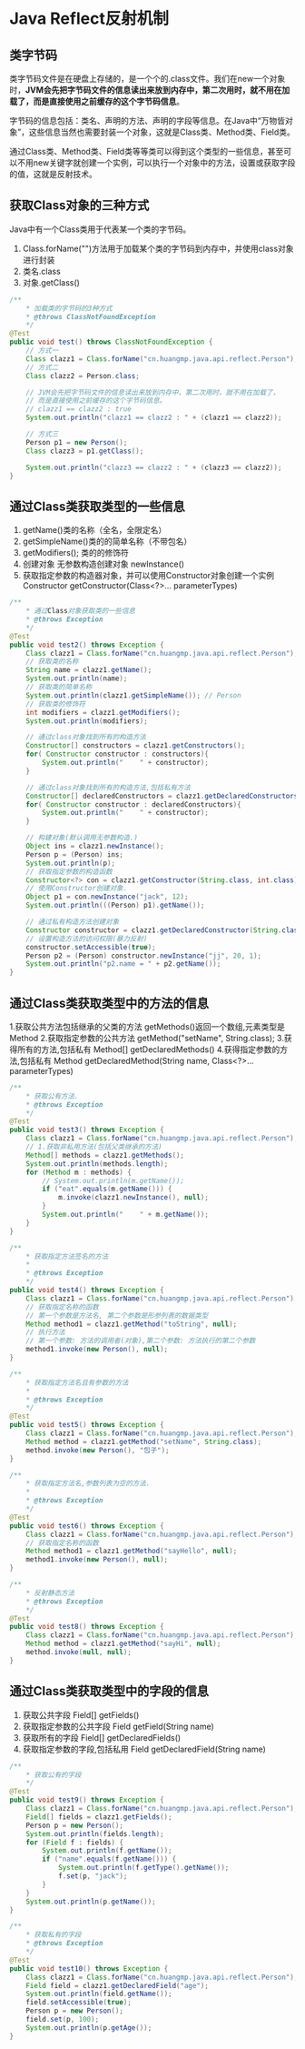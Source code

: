 # Java Reflect反射机制

## 类字节码

类字节码文件是在硬盘上存储的，是一个个的.class文件。我们在new一个对象时，**JVM会先把字节码文件的信息读出来放到内存中，第二次用时，就不用在加载了，而是直接使用之前缓存的这个字节码信息**。

字节码的信息包括：类名、声明的方法、声明的字段等信息。在Java中“万物皆对象”，这些信息当然也需要封装一个对象，这就是Class类、Method类、Field类。

通过Class类、Method类、Field类等等类可以得到这个类型的一些信息，甚至可以不用new关键字就创建一个实例，可以执行一个对象中的方法，设置或获取字段的值，这就是反射技术。

## 获取Class对象的三种方式

Java中有一个Class类用于代表某一个类的字节码。

1. Class.forName("")方法用于加载某个类的字节码到内存中，并使用class对象进行封装
2. 类名.class
3. 对象.getClass()

``` java
/**
    * 加载类的字节码的3种方式
    * @throws ClassNotFoundException
    */
@Test
public void test() throws ClassNotFoundException {
    // 方式一
    Class clazz1 = Class.forName("cn.huangmp.java.api.reflect.Person");
    // 方式二
    Class clazz2 = Person.class;

    // JVM会先把字节码文件的信息读出来放到内存中，第二次用时，就不用在加载了，
    // 而是直接使用之前缓存的这个字节码信息。
    // clazz1 == clazz2 : true
    System.out.println("clazz1 == clazz2 : " + (clazz1 == clazz2));

    // 方式三
    Person p1 = new Person();
    Class clazz3 = p1.getClass();

    System.out.println("clazz3 == clazz2 : " + (clazz3 == clazz2));
}
```
## 通过Class类获取类型的一些信息

1. getName()类的名称（全名，全限定名）
2. getSimpleName()类的的简单名称（不带包名）
3. getModifiers(); 类的的修饰符
4. 创建对象 无参数构造创建对象 newInstance()
5. 获取指定参数的构造器对象，并可以使用Constructor对象创建一个实例 Constructor<T> getConstructor(Class<?>... parameterTypes)

``` java
/**
    * 通过Class对象获取类的一些信息
    * @throws Exception
    */
@Test
public void test2() throws Exception {
    Class clazz1 = Class.forName("cn.huangmp.java.api.reflect.Person");
    // 获取类的名称
    String name = clazz1.getName();
    System.out.println(name);
    // 获取类的简单名称
    System.out.println(clazz1.getSimpleName()); // Person
    // 获取类的修饰符
    int modifiers = clazz1.getModifiers();
    System.out.println(modifiers);

    // 通过class对象找到所有的构造方法
    Constructor[] constructors = clazz1.getConstructors();
    for( Constructor constructor : constructors){
        System.out.println("    " + constructor);
    }

    // 通过class对象找到所有的构造方法,包括私有方法
    Constructor[] declaredConstructors = clazz1.getDeclaredConstructors();
    for( Constructor constructor : declaredConstructors){
        System.out.println("    " + constructor);
    }

    // 构建对象(默认调用无参数构造.)
    Object ins = clazz1.newInstance();
    Person p = (Person) ins;
    System.out.println(p);
    // 获取指定参数的构造函数
    Constructor<?> con = clazz1.getConstructor(String.class, int.class);
    // 使用Constructor创建对象.
    Object p1 = con.newInstance("jack", 12);
    System.out.println(((Person) p1).getName());

    // 通过私有构造方法创建对象
    Constructor constructor = clazz1.getDeclaredConstructor(String.class, int.class, int.class);
    // 设置构造方法的访问权限(暴力反射)
    constructor.setAccessible(true);
    Person p2 = (Person) constructor.newInstance("jj", 20, 1);
    System.out.println("p2.name = " + p2.getName());
}
```

## 通过Class类获取类型中的方法的信息

1.获取公共方法包括继承的父类的方法 getMethods()返回一个数组,元素类型是Method
2.获取指定参数的公共方法 getMethod("setName", String.class);
3.获得所有的方法,包括私有 Method[] getDeclaredMethods()
4.获得指定参数的方法,包括私有 Method getDeclaredMethod(String name, Class<?>... parameterTypes)

``` java
/**
    * 获取公有方法.
    * @throws Exception
    */
@Test
public void test3() throws Exception {
    Class clazz1 = Class.forName("cn.huangmp.java.api.reflect.Person");
    // 1.获取非私用方法(包括父类继承的方法)
    Method[] methods = clazz1.getMethods();
    System.out.println(methods.length);
    for (Method m : methods) {
        // System.out.println(m.getName());
        if ("eat".equals(m.getName())) {
            m.invoke(clazz1.newInstance(), null);
        }
        System.out.println("    " + m.getName());
    }
}

/**
    * 获取指定方法签名的方法
    *
    * @throws Exception
    */
public void test4() throws Exception {
    Class clazz1 = Class.forName("cn.huangmp.java.api.reflect.Person");
    // 获取指定名称的函数
    // 第一个参数是方法名, 第二个参数是形参列表的数据类型
    Method method1 = clazz1.getMethod("toString", null);
    // 执行方法
    // 第一个参数: 方法的调用者(对象),第二个参数: 方法执行的第二个参数
    method1.invoke(new Person(), null);
}

/**
    * 获取指定方法名且有参数的方法
    *
    * @throws Exception
    */
@Test
public void test5() throws Exception {
    Class clazz1 = Class.forName("cn.huangmp.java.api.reflect.Person");
    Method method = clazz1.getMethod("setName", String.class);
    method.invoke(new Person(), "包子");
}

/**
    * 获取指定方法名,参数列表为空的方法.
    *
    * @throws Exception
    */
@Test
public void test6() throws Exception {
    Class clazz1 = Class.forName("cn.huangmp.java.api.reflect.Person");
    // 获取指定名称的函数
    Method method1 = clazz1.getMethod("sayHello", null);
    method1.invoke(new Person(), null);
}

/**
    * 反射静态方法
    * @throws Exception
    */
@Test
public void test8() throws Exception {
    Class clazz1 = Class.forName("cn.huangmp.java.api.reflect.Person");
    Method method = clazz1.getMethod("sayHi", null);
    method.invoke(null, null);
}
```
	
## 通过Class类获取类型中的字段的信息

1. 获取公共字段 Field[] getFields()
2. 获取指定参数的公共字段 Field getField(String name)
3. 获取所有的字段 Field[] getDeclaredFields()
4. 获取指定参数的字段,包括私用 Field getDeclaredField(String name)

``` java
/**
    * 获取公有的字段
    */
@Test
public void test9() throws Exception {
    Class clazz1 = Class.forName("cn.huangmp.java.api.reflect.Person");
    Field[] fields = clazz1.getFields();
    Person p = new Person();
    System.out.println(fields.length);
    for (Field f : fields) {
        System.out.println(f.getName());
        if ("name".equals(f.getName())) {
            System.out.println(f.getType().getName());
            f.set(p, "jack");
        }
    }
    System.out.println(p.getName());
}

/**
    * 获取私有的字段
    * @throws Exception
    */
@Test
public void test10() throws Exception {
    Class clazz1 = Class.forName("cn.huangmp.java.api.reflect.Person");
    Field field = clazz1.getDeclaredField("age");
    System.out.println(field.getName());
    field.setAccessible(true);
    Person p = new Person();
    field.set(p, 100);
    System.out.println(p.getAge());
}
```